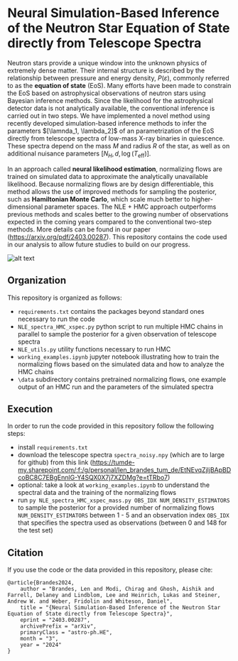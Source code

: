 # Neural Simulation-Based Inference of the Neutron Star Equation of State directly from Telescope Spectra

Neutron stars provide a unique window into the unknown physics of extremely dense matter. Their internal structure is described by the relationship between pressure and energy density, $P(\varepsilon)$, commonly referred to as the **equation of state** (EoS). Many efforts have been made to constrain the EoS based on astrophysical observations of neutron stars using Bayesian inference methods. Since the likelihood for the astrophysical detector data is not analytically available, the conventional inference is carried out in two steps. We have implemented a novel method using recently developed simulation-based inference methods to infer the parameters $[\lamnda_1, \lambda_2]$ of an parametrization of the EoS directly from telescope spectra of low-mass X-ray binaries in quiescence. These spectra depend on the mass $M$ and radius $R$ of the star, as well as on additional nuisance parameters $[N_H, d, \log(T_\mathrm{eff})]$. 

In an approach called **neural likelihood estimation**, normalizing flows are trained on simulated data to approximate the analytically unavailable likelihood. Because normalizing flows are by design differentiable, this method allows the use of improved methods for sampling the posterior, such as **Hamiltonian Monte Carlo**, which scale much better to higher-dimensional parameter spaces. The NLE + HMC approach outperforms previous methods and scales better to the growing number of observations expected in the coming years compared to the conventional two-step methods. More details can be found in our paper (https://arxiv.org/pdf/2403.00287). This repository contains the code used in our analysis to allow future studies to build on our progress.

![alt text](https://github.com/lenjonah/neutron_star_inference/blob/main/illustration.png)

## Organization

This repository is organized as follows: 

- `requirements.txt` contains the packages beyond standard ones necessary to run the code 
- `NLE_spectra_HMC_xspec.py` python script to run multiple HMC chains in parallel to sample the posterior for a given observation of telescope spectra
- `NLE_utils.py` utility functions necessary to run HMC
- `working_examples.ipynb` jupyter notebook illustrating how to train the normalizing flows based on the simulated data and how to analyze the HMC chains
- `\data` subdirectory contains pretrained normalizing flows, one example output of an HMC run and the parameters of the simulated spectra

## Execution

In order to run the code provided in this repository follow the following steps: 

- install `requirements.txt`
- download the telescope spectra `spectra_noisy.npy` (which are to large for github) from this link (https://tumde-my.sharepoint.com/:f:/g/personal/len_brandes_tum_de/EtNEvqZjljBApBDcoBC8C7EBgEnnlG-Y4SQX0X7j7XZDMg?e=tTRbo7)
- optional: take a look at `working_examples.ipynb` to understand the spectral data and the training of the normalizing flows
- run `py NLE_spectra_HMC_xspec_mass.py OBS_IDX NUM_DENSITY_ESTIMATORS` to sample the posterior for a provided number of normalizing flows `NUM_DENSITY_ESTIMATORS` between 1 - 5 and an observation index `OBS_IDX` that specifies the spectra used as observations (between 0 and 148 for the test set)

## Citation

If you use the code or the data provided in this repository, please cite: 

````
@article{Brandes2024,
    author = "Brandes, Len and Modi, Chirag and Ghosh, Aishik and Farrell, Delaney and Lindblom, Lee and Heinrich, Lukas and Steiner, Andrew W. and Weber, Fridolin and Whiteson, Daniel",
    title = "{Neural Simulation-Based Inference of the Neutron Star Equation of State directly from Telescope Spectra}",
    eprint = "2403.00287",
    archivePrefix = "arXiv",
    primaryClass = "astro-ph.HE",
    month = "3",
    year = "2024"
}
````
